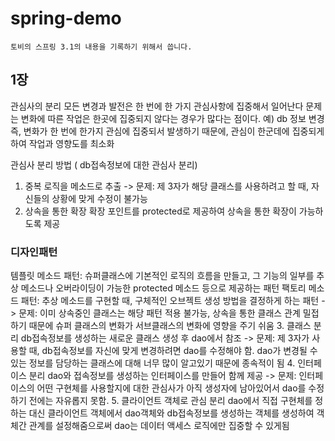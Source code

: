 # spring-demo
```$xslt
토비의 스프링 3.1의 내용을 기록하기 위해서 씁니다.
```

## 1장
관심사의 분리
모든 변경과 발전은 한 번에 한 가지 관심사항에 집중해서 일어난다
문제는 변화에 따른 작업은 한곳에 집중되지 않다는 경우가 많다는 점이다. 예) db 정보 변경
즉, 변화가 한 번에 한가지 관심에 집중되서 발생하기 때문에, 관심이 한군데에 집중되게 하여 작업과 영향도를 최소화

관심사 분리 방법 ( db접속정보에 대한 관심사 분리) 
1. 중복 로직을 메소드로 추출
-> 문제: 제 3자가 해당 클래스를 사용하려고 할 때, 자신들의 상황에 맞게 수정이 불가능
2. 상속을 통한 확장
확장 포인트를 protected로 제공하여 상속을 통한 확장이 가능하도록 제공
### 디자인패턴
템플릿 메소드 패턴: 슈퍼클래스에 기본적인 로직의 흐름을 만들고, 그 기능의 일부를 추상 메소드나 오버라이딩이 가능한 protected 메소드 등으로 제공하는 패턴
팩토리 메소드 패턴: 추상 메소드를 구현할 때, 구체적인 오브젝트 생성 방법을 결정하게 하는 패턴
-> 문제: 이미 상속중인 클래스는 해당 패턴 적용 불가능, 상속을 통한 클래스 관계 밀접하기 때문에 
슈퍼 클래스의 변화가 서브클래스의 변화에 영향을 주기 쉬움
3. 클래스 분리
db접속정보를 생성하는 새로운 클래스 생성 후 dao에서 참조
-> 문제: 제 3자가 사용할 때, db접속정보를 자신에 맞게 변경하려면 dao를 수정해야 함.
dao가 변경될 수 있는 정보를 담당하는 클래스에 대해 너무 많이 알고있기 때문에 종속적이 됨
4. 인터페이스 분리
dao와 접속정보를 생성하는 인터페이스를 만들어 함께 제공
-> 문제: 인터페이스의 어떤 구현체를 사용할지에 대한 관심사가 아직 생성자에 남아있어서 dao를 수정하기 전에는 자유롭지 못함.
5. 클라이언트 객체로 관심 분리
dao에서 직접 구현체를 정하는 대신 클라이언트 객체에서 dao객체와 db접속정보를 생성하는 객체를 생성하여 객체간 관계를 설정해줌으로써
dao는 데이터 액세스 로직에만 집중할 수 있게됨


 